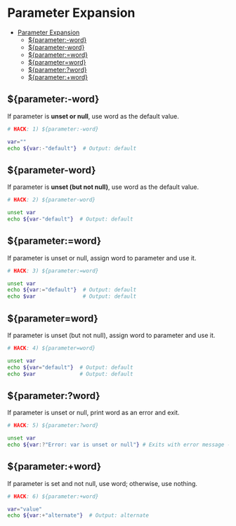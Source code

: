 # Parameter Expansion

- [Parameter Expansion](#parameter-expansion)
  - [${parameter:-word}](#parameter-word)
  - [${parameter-word}](#parameter-word-1)
  - [${parameter:=word}](#parameterword)
  - [${parameter=word}](#parameterword-1)
  - [${parameter:?word}](#parameterword-2)
  - [${parameter:+word}](#parameterword-3)

## ${parameter:-word}

If parameter is **unset or null**, use word as the default value.

```bash
# HACK: 1) ${parameter:-word}

var=""
echo ${var:-"default"}  # Output: default
```

## ${parameter-word}

If parameter is **unset (but not null)**, use word as the default value.

```bash
# HACK: 2) ${parameter-word}

unset var
echo ${var-"default"}  # Output: default
```

## ${parameter:=word}

If parameter is unset or null, assign word to parameter and use it.

```bash
# HACK: 3) ${parameter:=word}

unset var
echo ${var:="default"}  # Output: default
echo $var               # Output: default
```

## ${parameter=word}

If parameter is unset (but not null), assign word to parameter and use it.

```bash
# HACK: 4) ${parameter=word}

unset var
echo ${var="default"}  # Output: default
echo $var              # Output: default
```

## ${parameter:?word}

If parameter is unset or null, print word as an error and exit.

```bash
# HACK: 5) ${parameter:?word}

unset var
echo ${var:?"Error: var is unset or null"} # Exits with error message - echo $?
```

## ${parameter:+word}

If parameter is set and not null, use word; otherwise, use nothing.

```bash
# HACK: 6) ${parameter:+word}

var="value"
echo ${var:+"alternate"}  # Output: alternate
```
